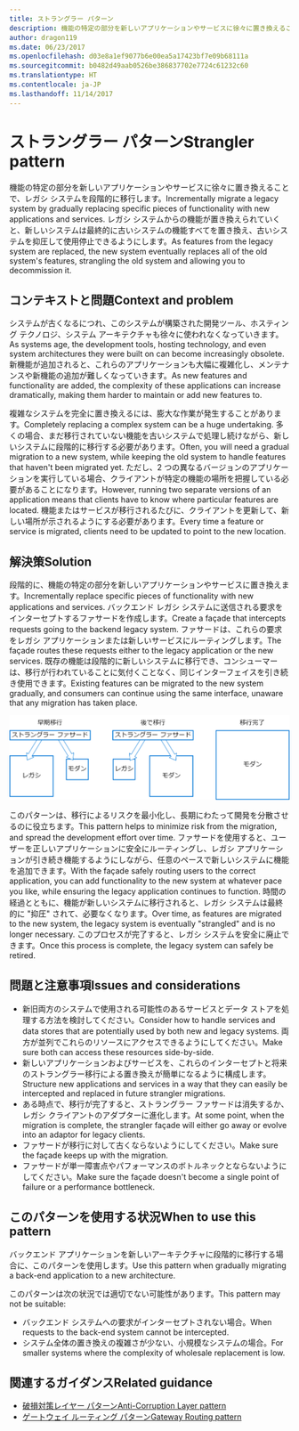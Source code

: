 ```yaml
---
title: ストラングラー パターン
description: 機能の特定の部分を新しいアプリケーションやサービスに徐々に置き換えることで、レガシ システムを段階的に移行します。
author: dragon119
ms.date: 06/23/2017
ms.openlocfilehash: d03e8a1ef9077b6e00ea5a17423bf7e09b68111a
ms.sourcegitcommit: b0482d49aab0526be386837702e7724c61232c60
ms.translationtype: HT
ms.contentlocale: ja-JP
ms.lasthandoff: 11/14/2017
---
```

# <a name="strangler-pattern"></a><span data-ttu-id="91f63-103">ストラングラー パターン</span><span class="sxs-lookup"><span data-stu-id="91f63-103">Strangler pattern</span></span>

<span data-ttu-id="91f63-104">機能の特定の部分を新しいアプリケーションやサービスに徐々に置き換えることで、レガシ システムを段階的に移行します。</span><span class="sxs-lookup"><span data-stu-id="91f63-104">Incrementally migrate a legacy system by gradually replacing specific pieces of functionality with new applications and services.</span></span> <span data-ttu-id="91f63-105">レガシ システムからの機能が置き換えられていくと、新しいシステムは最終的に古いシステムの機能すべてを置き換え、古いシステムを抑圧して使用停止できるようにします。</span><span class="sxs-lookup"><span data-stu-id="91f63-105">As features from the legacy system are replaced, the new system eventually replaces all of the old system's features, strangling the old system and allowing you to decommission it.</span></span> 

## <a name="context-and-problem"></a><span data-ttu-id="91f63-106">コンテキストと問題</span><span class="sxs-lookup"><span data-stu-id="91f63-106">Context and problem</span></span>

<span data-ttu-id="91f63-107">システムが古くなるにつれ、このシステムが構築された開発ツール、ホスティング テクノロジ、システム アーキテクチャも徐々に使われなくなっていきます。</span><span class="sxs-lookup"><span data-stu-id="91f63-107">As systems age, the development tools, hosting technology, and even system architectures they were built on can become increasingly obsolete.</span></span> <span data-ttu-id="91f63-108">新機能が追加されると、これらのアプリケーションも大幅に複雑化し、メンテナンスや新機能の追加が難しくなっていきます。</span><span class="sxs-lookup"><span data-stu-id="91f63-108">As new features and functionality are added, the complexity of these applications can increase dramatically, making them harder to maintain or add new features to.</span></span>

<span data-ttu-id="91f63-109">複雑なシステムを完全に置き換えるには、膨大な作業が発生することがあります。</span><span class="sxs-lookup"><span data-stu-id="91f63-109">Completely replacing a complex system can be a huge undertaking.</span></span> <span data-ttu-id="91f63-110">多くの場合、まだ移行されていない機能を古いシステムで処理し続けながら、新しいシステムに段階的に移行する必要があります。</span><span class="sxs-lookup"><span data-stu-id="91f63-110">Often, you will need a gradual migration to a new system, while keeping the old system to handle features that haven't been migrated yet.</span></span> <span data-ttu-id="91f63-111">ただし、2 つの異なるバージョンのアプリケーションを実行している場合、クライアントが特定の機能の場所を把握している必要があることになります。</span><span class="sxs-lookup"><span data-stu-id="91f63-111">However, running two separate versions of an application means that clients have to know where particular features are located.</span></span> <span data-ttu-id="91f63-112">機能またはサービスが移行されるたびに、クライアントを更新して、新しい場所が示されるようにする必要があります。</span><span class="sxs-lookup"><span data-stu-id="91f63-112">Every time a feature or service is migrated, clients need to be updated to point to the new location.</span></span>

## <a name="solution"></a><span data-ttu-id="91f63-113">解決策</span><span class="sxs-lookup"><span data-stu-id="91f63-113">Solution</span></span>

<span data-ttu-id="91f63-114">段階的に、機能の特定の部分を新しいアプリケーションやサービスに置き換えます。</span><span class="sxs-lookup"><span data-stu-id="91f63-114">Incrementally replace specific pieces of functionality with new applications and services.</span></span> <span data-ttu-id="91f63-115">バックエンド レガシ システムに送信される要求をインターセプトするファサードを作成します。</span><span class="sxs-lookup"><span data-stu-id="91f63-115">Create a façade that intercepts requests going to the backend legacy system.</span></span> <span data-ttu-id="91f63-116">ファサードは、これらの要求をレガシ アプリケーションまたは新しいサービスにルーティングします。</span><span class="sxs-lookup"><span data-stu-id="91f63-116">The façade routes these requests either to the legacy application or the new services.</span></span> <span data-ttu-id="91f63-117">既存の機能は段階的に新しいシステムに移行でき、コンシューマーは、移行が行われていることに気付くことなく、同じインターフェイスを引き続き使用できます。</span><span class="sxs-lookup"><span data-stu-id="91f63-117">Existing features can be migrated to the new system gradually, and consumers can continue using the same interface, unaware that any migration has taken place.</span></span>

![](./_images/strangler.png)  

<span data-ttu-id="91f63-118">このパターンは、移行によるリスクを最小化し、長期にわたって開発を分散させるのに役立ちます。</span><span class="sxs-lookup"><span data-stu-id="91f63-118">This pattern helps to minimize risk from the migration, and spread the development effort over time.</span></span> <span data-ttu-id="91f63-119">ファサードを使用すると、ユーザーを正しいアプリケーションに安全にルーティングし、レガシ アプリケーションが引き続き機能するようにしながら、任意のペースで新しいシステムに機能を追加できます。</span><span class="sxs-lookup"><span data-stu-id="91f63-119">With the façade safely routing users to the correct application, you can add functionality to the new system at whatever pace you like, while ensuring the legacy application continues to function.</span></span> <span data-ttu-id="91f63-120">時間の経過とともに、機能が新しいシステムに移行されると、レガシ システムは最終的に "抑圧" されて、必要なくなります。</span><span class="sxs-lookup"><span data-stu-id="91f63-120">Over time, as features are migrated to the new system, the legacy system is eventually "strangled" and is no longer necessary.</span></span> <span data-ttu-id="91f63-121">このプロセスが完了すると、レガシ システムを安全に廃止できます。</span><span class="sxs-lookup"><span data-stu-id="91f63-121">Once this process is complete, the legacy system can safely be retired.</span></span>

## <a name="issues-and-considerations"></a><span data-ttu-id="91f63-122">問題と注意事項</span><span class="sxs-lookup"><span data-stu-id="91f63-122">Issues and considerations</span></span>

- <span data-ttu-id="91f63-123">新旧両方のシステムで使用される可能性のあるサービスとデータ ストアを処理する方法を検討してください。</span><span class="sxs-lookup"><span data-stu-id="91f63-123">Consider how to handle services and data stores that are potentially used by both new and legacy systems.</span></span> <span data-ttu-id="91f63-124">両方が並列でこれらのリソースにアクセスできるようにしてください。</span><span class="sxs-lookup"><span data-stu-id="91f63-124">Make sure both can access these resources side-by-side.</span></span>
- <span data-ttu-id="91f63-125">新しいアプリケーションおよびサービスを、これらのインターセプトと将来のストラングラー移行による置き換えが簡単になるように構成します。</span><span class="sxs-lookup"><span data-stu-id="91f63-125">Structure new applications and services in a way that they can easily be intercepted and replaced in future strangler migrations.</span></span>
- <span data-ttu-id="91f63-126">ある時点で、移行が完了すると、ストラングラー ファサードは消失するか、レガシ クライアントのアダプターに進化します。</span><span class="sxs-lookup"><span data-stu-id="91f63-126">At some point, when the migration is complete, the strangler façade will either go away or evolve into an adaptor for legacy clients.</span></span>
- <span data-ttu-id="91f63-127">ファサードが移行に対して古くならないようにしてください。</span><span class="sxs-lookup"><span data-stu-id="91f63-127">Make sure the façade keeps up with the migration.</span></span>
- <span data-ttu-id="91f63-128">ファサードが単一障害点やパフォーマンスのボトルネックとならないようにしてください。</span><span class="sxs-lookup"><span data-stu-id="91f63-128">Make sure the façade doesn't become a single point of failure or a performance bottleneck.</span></span>

## <a name="when-to-use-this-pattern"></a><span data-ttu-id="91f63-129">このパターンを使用する状況</span><span class="sxs-lookup"><span data-stu-id="91f63-129">When to use this pattern</span></span>

<span data-ttu-id="91f63-130">バックエンド アプリケーションを新しいアーキテクチャに段階的に移行する場合に、このパターンを使用します。</span><span class="sxs-lookup"><span data-stu-id="91f63-130">Use this pattern when gradually migrating a back-end application to a new architecture.</span></span>

<span data-ttu-id="91f63-131">このパターンは次の状況では適切でない可能性があります。</span><span class="sxs-lookup"><span data-stu-id="91f63-131">This pattern may not be suitable:</span></span>

- <span data-ttu-id="91f63-132">バックエンド システムへの要求がインターセプトされない場合。</span><span class="sxs-lookup"><span data-stu-id="91f63-132">When requests to the back-end system cannot be intercepted.</span></span>
- <span data-ttu-id="91f63-133">システム全体の置き換えの複雑さが少ない、小規模なシステムの場合。</span><span class="sxs-lookup"><span data-stu-id="91f63-133">For smaller systems where the complexity of wholesale replacement is low.</span></span>

## <a name="related-guidance"></a><span data-ttu-id="91f63-134">関連するガイダンス</span><span class="sxs-lookup"><span data-stu-id="91f63-134">Related guidance</span></span>

- [<span data-ttu-id="91f63-135">破損対策レイヤー パターン</span><span class="sxs-lookup"><span data-stu-id="91f63-135">Anti-Corruption Layer pattern</span></span>](./anti-corruption-layer.md)
- [<span data-ttu-id="91f63-136">ゲートウェイ ルーティング パターン</span><span class="sxs-lookup"><span data-stu-id="91f63-136">Gateway Routing pattern</span></span>](./gateway-routing.md)


 

